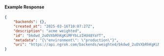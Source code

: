 <!-- Code generated for API Clients. DO NOT EDIT. -->

#### Example Response

```json
{
	"backends": {},
	"created_at": "2025-03-16T10:07:27Z",
	"description": "acme weighted",
	"id": "bkdwd_2uOVXbRhKgKiMFYbLzIHU48YaYT",
	"metadata": "{\"environment\": \"production\"}",
	"uri": "https://api.ngrok.com/backends/weighted/bkdwd_2uOVXbRhKgKiMFYbLzIHU48YaYT"
}
```
